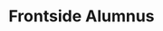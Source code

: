 ---
templateKey: people
name: Stephanie Riera
title: Frontside Alumnus
img: stephanie-riera.png
twitter: stefriera
github: ssriera
bio: Texan born & raised in Europe, Stephanie received her degree in Molecular Biology and transitioned into programming a year after graduation. She loves programming because it provides the ability to create your own opportunities. Passionate about women's empowerment, she has organized the first Rails Girls in San Antonio, co-organized Emberitas in Austin, and is a firm believer in giving back to the community. Collecting vinyl, music festivals, and traveling are her favorite pastimes.
---